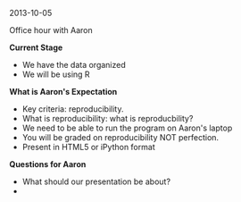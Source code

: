 2013-10-05

Office hour with Aaron

**Current Stage**
* We have the data organized
* We will be using R

**What is Aaron's Expectation**
* Key criteria: reproducibility.
* What is reproducibility: what is reproducbility?
* We need to be able to run the program on Aaron's laptop
* You will be graded on reproducibility NOT perfection.
* Present in HTML5 or iPython format

**Questions for Aaron**
* What should our presentation be about?
* 
